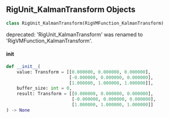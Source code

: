 ## RigUnit_KalmanTransform Objects

```python
class RigUnit_KalmanTransform(RigVMFunction_KalmanTransform)
```

deprecated: 'RigUnit_KalmanTransform' was renamed to 'RigVMFunction_KalmanTransform'.

<a id="unreal.RigUnit_KalmanTransform.__init__"></a>

#### __init__

```python
def __init__(
    value: Transform = [[0.000000, 0.000000, 0.000000],
                        [-0.000000, 0.000000, 0.000000],
                        [1.000000, 1.000000, 1.000000]],
    buffer_size: int = 0,
    result: Transform = [[0.000000, 0.000000, 0.000000],
                         [-0.000000, 0.000000, 0.000000],
                         [1.000000, 1.000000, 1.000000]]
) -> None
```

<a id="unreal.RigVMFunction_Timeline"></a>